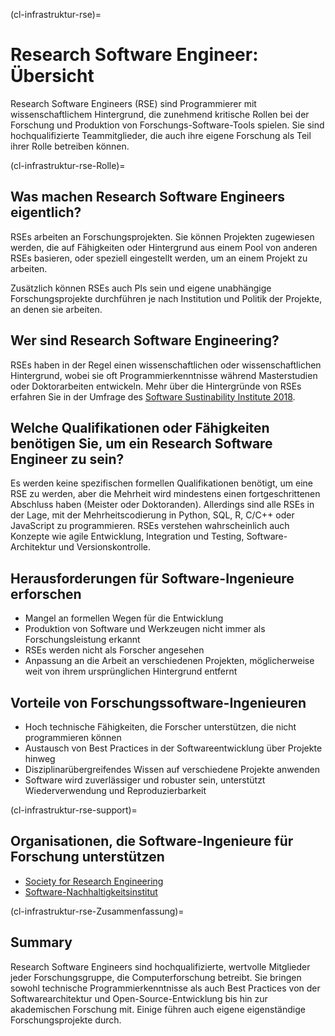 (cl-infrastruktur-rse)=
# Research Software Engineer: Übersicht

Research Software Engineers (RSE) sind Programmierer mit wissenschaftlichem Hintergrund, die zunehmend kritische Rollen bei der Forschung und Produktion von Forschungs-Software-Tools spielen. Sie sind hochqualifizierte Teammitglieder, die auch ihre eigene Forschung als Teil ihrer Rolle betreiben können.


(cl-infrastruktur-rse-Rolle)=
## Was machen Research Software Engineers eigentlich?
RSEs arbeiten an Forschungsprojekten. Sie können Projekten zugewiesen werden, die auf Fähigkeiten oder Hintergrund aus einem Pool von anderen RSEs basieren, oder speziell eingestellt werden, um an einem Projekt zu arbeiten.

Zusätzlich können RSEs auch PIs sein und eigene unabhängige Forschungsprojekte durchführen je nach Institution und Politik der Projekte, an denen sie arbeiten.

## Wer sind Research Software Engineering?
RSEs haben in der Regel einen wissenschaftlichen oder wissenschaftlichen Hintergrund, wobei sie oft Programmierkenntnisse während Masterstudien oder Doktorarbeiten entwickeln. Mehr über die Hintergründe von RSEs erfahren Sie in der Umfrage des [Software Sustinability Institute 2018](https://www.software.ac.uk/blog/2018-03-12-what-do-we-know-about-rses-results-our-international-surveys).

## Welche Qualifikationen oder Fähigkeiten benötigen Sie, um ein Research Software Engineer zu sein?
Es werden keine spezifischen formellen Qualifikationen benötigt, um eine RSE zu werden, aber die Mehrheit wird mindestens einen fortgeschrittenen Abschluss haben (Meister oder Doktoranden). Allerdings sind alle RSEs in der Lage, mit der Mehrheitscodierung in Python, SQL, R, C/C++ oder JavaScript zu programmieren. RSEs verstehen wahrscheinlich auch Konzepte wie agile Entwicklung, Integration und Testing, Software-Architektur und Versionskontrolle.

## Herausforderungen für Software-Ingenieure erforschen
* Mangel an formellen Wegen für die Entwicklung
* Produktion von Software und Werkzeugen nicht immer als Forschungsleistung erkannt
* RSEs werden nicht als Forscher angesehen
* Anpassung an die Arbeit an verschiedenen Projekten, möglicherweise weit von ihrem ursprünglichen Hintergrund entfernt

## Vorteile von Forschungssoftware-Ingenieuren
* Hoch technische Fähigkeiten, die Forscher unterstützen, die nicht programmieren können
* Austausch von Best Practices in der Softwareentwicklung über Projekte hinweg
* Disziplinarübergreifendes Wissen auf verschiedene Projekte anwenden
* Software wird zuverlässiger und robuster sein, unterstützt Wiederverwendung und Reproduzierbarkeit

(cl-infrastruktur-rse-support)=
## Organisationen, die Software-Ingenieure für Forschung unterstützen
* [Society for Research Engineering](https://society-rse.org/)
* [Software-Nachhaltigkeitsinstitut](https://www.software.ac.uk/)

(cl-infrastruktur-rse-Zusammenfassung)=
## Summary
Research Software Engineers sind hochqualifizierte, wertvolle Mitglieder jeder Forschungsgruppe, die Computerforschung betreibt. Sie bringen sowohl technische Programmierkenntnisse als auch Best Practices von der Softwarearchitektur und Open-Source-Entwicklung bis hin zur akademischen Forschung mit. Einige führen auch eigene eigenständige Forschungsprojekte durch.





<!-- 
> See the [style guide](https://the-turing-way.netlify.app/community-handbook/style/style-crossref.html) for The Turing Way's recommendations on cross referencing.
> To include an image in your writing, use the MyST directive shown below. 
> Remember to add your image to the `figures` [folder](https://github.com/alan-turing-institute/the-turing-way/tree/main/book/website/figures) and use the correct path, else it will not be displayed.

```{figure} ../../figures/image-name.png
---
name: image-name
alt: describe your image for readers who rely on screen readers
---
Your image caption here
```

> To include code blocks, simply enclose your code in three sets of backticks shown below.

```
def simple_function():
    pass
```

> To include an admonition or to highlight a block of text that exists slightly apart from the narrative of your section, use the directive shown below. Jupyter Book's [documentation](https://jupyterbook.org/content/content-blocks.html#) has other useful examples.

```{note}
Here is a note!
```




<!-- IMPORTANT!

- Use this template to create your chapter's subchapters.
- Refrain from writing very long subchapters as readers may be unwilling to read them. Rather, you should split long subchapters into smaller subchapters if necessary.



BEFORE YOU GO

- Have a look at the Style Guide and the Maintaining Consistency chapters to ensure that you have followed the relevant recommendations on
  - Avoiding HTML
  - Consecutive headers
  - Labels and cross referencing
  - Using images
  - Latin abbreviations
  - References and citations
  - Title casing
  - Matching headers with reference in table of content

-->
